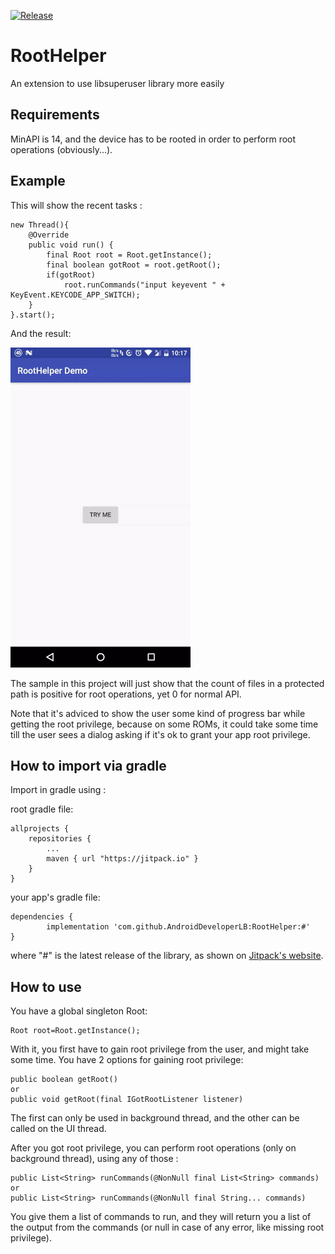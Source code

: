 [![Release](https://img.shields.io/github/release/AndroidDeveloperLB/RootHelper.svg?style=flat)](https://jitpack.io/#AndroidDeveloperLB/RootHelper)

# RootHelper
An extension to use libsuperuser library more easily

Requirements
------------
MinAPI is 14, and the device has to be rooted in order to perform root operations (obviously...).

Example
-------
This will show the recent tasks :

    new Thread(){
        @Override
        public void run() {
            final Root root = Root.getInstance();
            final boolean gotRoot = root.getRoot();
            if(gotRoot)
                root.runCommands("input keyevent " + KeyEvent.KEYCODE_APP_SWITCH);
        }
    }.start();

And the result:

![enter image description here](https://raw.githubusercontent.com/AndroidDeveloperLB/RootHelper/master/extras/demo.gif)

The sample in this project will just show that the count of files in a protected path is positive for root operations, yet 0 for normal API.

Note that it's adviced to show the user some kind of progress bar while getting the root privilege, because on some ROMs, it could take some time till the user sees a dialog asking if it's ok to grant your app root privilege.

How to import via gradle
------------------------
Import in gradle using :

root gradle file:

	allprojects {
		repositories {
			...
			maven { url "https://jitpack.io" }
		}
	}

your app's gradle file:

	dependencies {
	        implementation 'com.github.AndroidDeveloperLB:RootHelper:#'
	}

where "#" is the latest release of the library, as shown on [Jitpack's website](https://jitpack.io/#AndroidDeveloperLB/RootHelper/).


How to use
----------
You have a global singleton Root:

    Root root=Root.getInstance();

With it, you first have to gain root privilege from the user, and might take some time. You have 2 options for gaining root privilege:

    public boolean getRoot()
    or
    public void getRoot(final IGotRootListener listener)

The first can only be used in background thread, and the other can be called on the UI thread.

After you got root privilege, you can perform root operations (only on background thread), using any of those :

    public List<String> runCommands(@NonNull final List<String> commands)
    or
    public List<String> runCommands(@NonNull final String... commands)

You give them a list of commands to run, and they will return you a list of the output from the commands (or null in case of any error, like missing root privilege).

